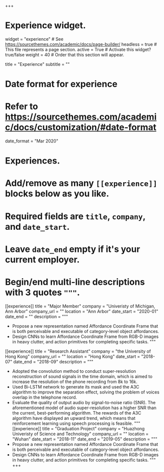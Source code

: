 +++
# Experience widget.
widget = "experience"  # See https://sourcethemes.com/academic/docs/page-builder/
headless = true  # This file represents a page section.
active = True  # Activate this widget? true/false
weight = 40  # Order that this section will appear.

title = "Experience"
subtitle = ""

# Date format for experience
#   Refer to https://sourcethemes.com/academic/docs/customization/#date-format
date_format = "Mar 2020"

# Experiences.
#   Add/remove as many `[[experience]]` blocks below as you like.
#   Required fields are `title`, `company`, and `date_start`.
#   Leave `date_end` empty if it's your current employer.
#   Begin/end multi-line descriptions with 3 quotes `"""`.
[[experience]]
  title = "Major Member"
  company = "Univeristy of Michigan, Ann Arbor"
  company_url = ""
  location = "Ann Arbor"
  date_start = "2020-01"
  date_end = ""
  description = """
  * Propose a new representation named Affordance Coordinate Frame that is both perceivable and executable of category-level object affordances.
  * Design CNNs to learn Affordance Coordinate Frame from RGB-D images in heavy clutter, and action primitives for completing specific tasks.
  """

[[experience]]
  title = "Research Assistant"
  company = "the University of Hong Kong"
  company_url = ""
  location = "Hong Kong"
  date_start = "2018-07"
  date_end = "2018-09"
  description = """
  * Adopted the convolution method to conduct super-resolution reconstruction of sound signals in the time domain, which is aimed to increase the resolution of the phone recording from 8k to 16k.
  * Used Bi-LSTM network to generate its mask and used the A3C algorithm to improve the separation effect, solving the problem of voices overlap in the telephone record.
  * Evaluate the quality of output audio by signal-to-noise ratio (SNR). The aforementioned model of audio super-resolution has a higher SNR than the current, best-performing algorithm. The rewards of the A3C algorithm have displayed an upward trend, which means that reinforcement learning using speech processing is feasible.
  """
[[experience]]
  title = "Graduation Project"
  company = "Huazhong Univeristy of Science and Technology"
  company_url = ""
  location = "Wuhan"
  date_start = "2018-11"
  date_end = "2019-05"
  description = """
  * Propose a new representation named Affordance Coordinate Frame that is both perceivable and executable of category-level object affordances.
  * Design CNNs to learn Affordance Coordinate Frame from RGB-D images in heavy clutter, and action primitives for completing specific tasks.
  """
+++
